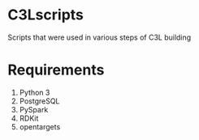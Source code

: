 # C3Lscripts
Scripts that were used in various steps of C3L building

# Requirements
1. Python 3
2. PostgreSQL
3. PySpark
4. RDKit
5. opentargets
